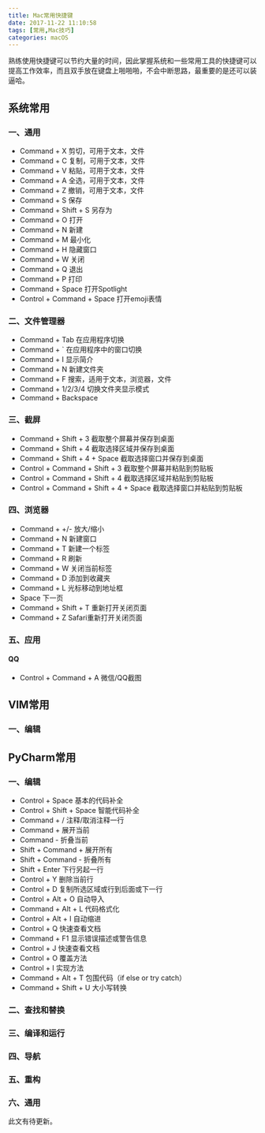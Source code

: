 ```yaml
---
title: Mac常用快捷键
date: 2017-11-22 11:10:58
tags: [常用,Mac技巧]
categories: macOS
---
```


熟练使用快捷键可以节约大量的时间，因此掌握系统和一些常用工具的快捷键可以提高工作效率，而且双手放在键盘上啪啪啪，不会中断思路，最重要的是还可以装逼哈。

<!--more-->

## 系统常用

### 一、通用
* Command + X 剪切，可用于文本，文件
* Command + C 复制，可用于文本，文件
* Command + V 粘贴，可用于文本，文件
* Command + A 全选，可用于文本，文件
* Command + Z 撤销，可用于文本，文件
* Command + S 保存
* Command + Shift + S 另存为
* Command + O 打开
* Command + N 新建
* Command + M 最小化
* Command + H 隐藏窗口
* Command + W 关闭
* Command + Q 退出
* Command + P 打印
* Command + Space 打开Spotlight
* Control + Command + Space 打开emoji表情

### 二、文件管理器
* Command + Tab 在应用程序切换
* Command + ` 在应用程序中的窗口切换
* Command + I 显示简介
* Command + N 新建文件夹
* Command + F 搜索，适用于文本，浏览器，文件
* Command + 1/2/3/4 切换文件夹显示模式
* Command + Backspace 

### 三、截屏
* Command + Shift + 3 截取整个屏幕并保存到桌面
* Command + Shift + 4 截取选择区域并保存到桌面
* Command + Shift + 4 + Space 截取选择窗口并保存到桌面
* Control + Command + Shift + 3 截取整个屏幕并粘贴到剪贴板
* Control + Command + Shift + 4 截取选择区域并粘贴到剪贴板
* Control + Command + Shift + 4 + Space 截取选择窗口并粘贴到剪贴板

### 四、浏览器
* Command + +/- 放大/缩小
* Command + N 新建窗口
* Command + T 新建一个标签
* Command + R 刷新
* Command + W 关闭当前标签
* Command + D 添加到收藏夹
* Command + L 光标移动到地址框
* Space 下一页
* Command + Shift + T 重新打开关闭页面
* Command + Z Safari重新打开关闭页面

### 五、应用

#### QQ
* Control + Command + A 微信/QQ截图

## VIM常用

### 一、编辑


## PyCharm常用

### 一、编辑
* Control + Space 基本的代码补全
* Control + Shift + Space 智能代码补全
* Command + / 注释/取消注释一行
* Command + 展开当前
* Command - 折叠当前
* Shift + Command + 展开所有
* Shift + Command - 折叠所有
* Shift + Enter 下行另起一行
* Control + Y 删除当前行
* Control + D 复制所选区域或行到后面或下一行
* Control + Alt + O 自动导入
* Command + Alt + L 代码格式化
* Control + Alt + I 自动缩进
* Control + Q 快速查看文档
* Command + F1 显示错误描述或警告信息
* Control + J 快速查看文档
* Control + O 覆盖方法
* Control + I 实现方法
* Command + Alt + T 包围代码（if else or try catch）
* Command + Shift + U 大小写转换

### 二、查找和替换

### 三、编译和运行

### 四、导航

### 五、重构

### 六、通用


此文有待更新。


